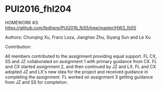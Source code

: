 # PUI2016_fhl204

HOMEWORK #3: https://github.com/fedhere/PUI2016_fb55/tree/master/HW3_fb55

Authors:  Chunqing Xu, Franz Loza, Jianghao Zhu, Siyang Sun and Le Xu      
  
Contribution:  

All members contributed to the assignment providing equal support.  FL CX, SS and JZ collaborated on assignment 1 with primary guidance from CX.  FL and CX started assignment 2, and then continued by JZ and LX.  FL and CX adopted JZ and LX's new idea for the project and received guidance in completing the assignment.  FL worked on assignment 3 getting guidance from JZ and SS for completion.
